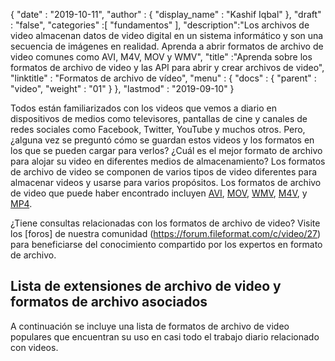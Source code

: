 {
  "date" : "2019-10-11",
  "author" : {
    "display_name" : "Kashif Iqbal"
},
  "draft" : "false",
  "categories" :[ "fundamentos" ],
  "description":"Los archivos de video almacenan datos de video digital en un sistema informático y son una secuencia de imágenes en realidad. Aprenda a abrir formatos de archivo de video comunes como AVI, M4V, MOV y WMV",
  "title" :"Aprenda sobre los formatos de archivo de video y las API para abrir y crear archivos de video",
  "linktitle" : "Formatos de archivo de vídeo",
  "menu" : {
    "docs" : {
      "parent" : "video",
      "weight" : "01"
}
},
  "lastmod" : "2019-09-10"
}

Todos están familiarizados con los videos que vemos a diario en dispositivos de medios como televisores, pantallas de cine y canales de redes sociales como Facebook, Twitter, YouTube y muchos otros. Pero, ¿alguna vez se preguntó cómo se guardan estos videos y los formatos en los que se pueden cargar para verlos? ¿Cuál es el mejor formato de archivo para alojar su video en diferentes medios de almacenamiento? Los formatos de archivo de video se componen de varios tipos de video diferentes para almacenar videos y usarse para varios propósitos. Los formatos de archivo de video que puede haber encontrado incluyen [AVI](/es/video/avi/), [MOV](/es/video/mov/), [WMV](/es/video/wmv/), [M4V](/es/video/m4v/), y [MP4](/es/video/mp4/).

¿Tiene consultas relacionadas con los formatos de archivo de video? Visite los [foros] de nuestra comunidad (https://forum.fileformat.com/c/video/27) para beneficiarse del conocimiento compartido por los expertos en formato de archivo.


## Lista de extensiones de archivo de video y formatos de archivo asociados

A continuación se incluye una lista de formatos de archivo de video populares que encuentran su uso en casi todo el trabajo diario relacionado con videos.


